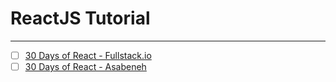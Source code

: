 # ReactJS Tutorial
---

- [ ] [30 Days of React - Fullstack.io](https://github.com/fullstackreact/30-days-of-react)
- [ ] [30 Days of React - Asabeneh](https://github.com/Asabeneh/30-Days-Of-React)
